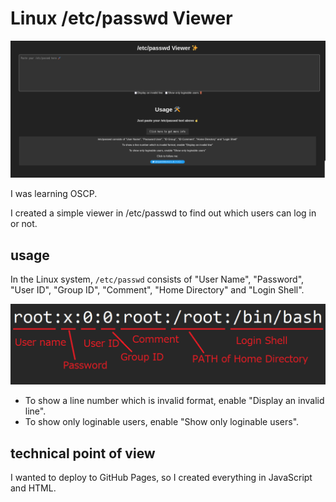 # Linux /etc/passwd Viewer

![home](./readme/viewer1.png)

I was learning OSCP.

I created a simple viewer in /etc/passwd to find out which users can log in or not.

## usage

In the Linux system, `/etc/passwd` consists of "User Name", "Password", "User ID", "Group ID", "Comment", "Home Directory" and "Login Shell".

![format](./readme/viewer2.png)

- To show a line number which is invalid format, enable "Display an invalid line".
- To show only loginable users, enable "Show only loginable users".

## technical point of view

I wanted to deploy to GitHub Pages, so I created everything in JavaScript and HTML.

